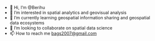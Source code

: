 - 👋 Hi, I’m @Berihu
- 👀 I’m interested in spatial analytics and geovisual analysis
- 🌱 I’m currently learning geospatial information sharing and geospatial data ecosystems
- 💞️ I’m looking to collaborate on spatial data science
- 📫 How to reach me 
 bags2007@gmail.com

<!---
Berihu/Berihu is a ✨ special ✨ repository because its `README.md` (this file) appears on your GitHub profile.
You can click the Preview link to take a look at your changes.
--->

